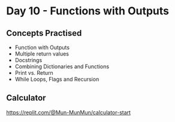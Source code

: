 # Day 10 - Functions with Outputs

## Concepts Practised
* Function with Outputs
* Multiple return values
* Docstrings
* Combining Dictionaries and Functions
* Print vs. Return
* While Loops, Flags and Recursion

## Calculator
https://replit.com/@Mun-MunMun/calculator-start
